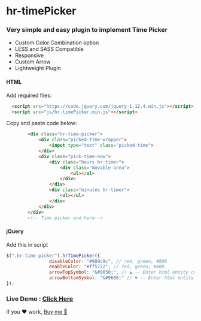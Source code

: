 # hr-timePicker 
### Very simple and easy plugin to implement Time Picker

- Custom Color Combination option
- LESS and SASS Compatible
- Responsive
- Custom Arrow
- Lightweight Plugin


#### HTML
Add required files:
```html
  <script src="https://code.jquery.com/jquery-1.12.4.min.js"></script>
  <script src="js/hr.timePicker.min.js"></script>
```

Copy and paste code below:
```html
        <div class="hr-time-picker">
            <div class="picked-time-wrapper">
                <input type="text" class="picked-time">
            </div>
            <div class="pick-time-now">
                <div class="hours hr-timer">
                    <div class="movable-area">
                        <ul></ul>
                    </div>
                </div>
                <div class="minutes hr-timer">
                    <ul></ul>
                </div>
            </div>
        </div>
        <!-- Time picker end here-->

```

#### jQuery
Add this in script
```javascript
$(".hr-time-picker").hrTimePicker({
                disableColor: "#989c9c", // red, green, #000
                enableColor: "#ff5722", // red, green, #000
                arrowTopSymbol: "&#9650;", // ▲ -- Enter html entity code
                arrowBottomSymbol: "&#9660;" // ▼ -- Enter html entity code
});
```

### Live Demo : [Click Here](http://hidaytrahman.github.io/hr-timePicker/example/)

If you :heart: work, [Buy me  :beer:](https://www.paypal.me/hidaytrahman/5)

